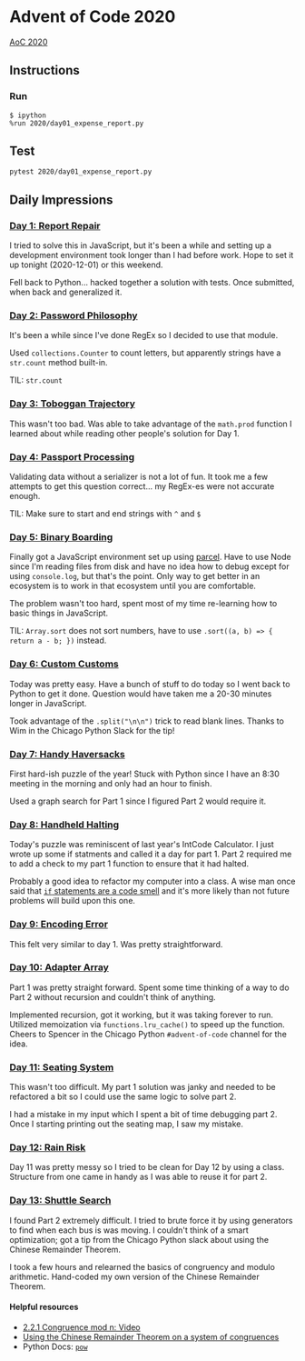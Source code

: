 # Advent of Code 2020

[AoC 2020](https://adventofcode.com/2020)

## Instructions

### Run

```console
$ ipython
%run 2020/day01_expense_report.py
```

## Test

```console
pytest 2020/day01_expense_report.py
```

## Daily Impressions

### [Day 1: Report Repair](https://adventofcode.com/2020/day/1)

I tried to solve this in JavaScript,
but it's been a while and setting up a development environment
took longer than I had before work.
Hope to set it up tonight (2020-12-01) or this weekend.

Fell back to Python... hacked together a solution with tests.
Once submitted, when back and generalized it.

### [Day 2: Password Philosophy](https://adventofcode.com/2020/day/2)

It's been a while since I've done RegEx so I decided to use that module.

Used `collections.Counter` to count letters, but apparently strings have a `str.count` method built-in.

TIL: `str.count`

### [Day 3: Toboggan Trajectory](https://adventofcode.com/2020/day/3)

This wasn't too bad. Was able to take advantage of the `math.prod` function I learned about while reading other people's solution for Day 1.

### [Day 4: Passport Processing](https://adventofcode.com/2020/day/4)

Validating data without a serializer is not a lot of fun. It took me a few attempts to get this question correct... my RegEx-es were not accurate enough.

TIL: Make sure to start and end strings with `^` and `$`

### [Day 5: Binary Boarding](https://adventofcode.com/2020/day/5)

Finally got a JavaScript environment set up using [parcel](https://parceljs.org/). Have to use Node since I'm reading files from disk and have no idea how to debug except for using `console.log`, but that's the point. Only way to get better in an ecosystem is to work in that ecosystem until you are comfortable.

The problem wasn't too hard, spent most of my time re-learning how to basic things in JavaScript.

TIL: `Array.sort` does not sort numbers, have to use `.sort((a, b) => { return a - b; })` instead.

### [Day 6: Custom Customs](https://adventofcode.com/2020/day/6)

Today was pretty easy. Have a bunch of stuff to do today so I went back to Python to get it done. Question would have taken me a 20-30 minutes longer in JavaScript.

Took advantage of the `.split("\n\n")` trick to read blank lines. Thanks to Wim in the Chicago Python Slack for the tip!

### [Day 7: Handy Haversacks](https://adventofcode.com/2020/day/7)

First hard-ish puzzle of the year! Stuck with Python since I have an 8:30 meeting in the morning and only had an hour to finish.

Used a graph search for Part 1 since I figured Part 2 would require it.

### [Day 8: Handheld Halting](https://adventofcode.com/2020/day/8)

Today's puzzle was reminiscent of last year's IntCode Calculator. I just wrote up some if statments and called it a day for part 1. Part 2 required me to add a check to my part 1 function to ensure that it had halted.

Probably a good idea to refactor my computer into a class. A wise man once said that [`if` statements are a code smell](https://www.youtube.com/watch?v=P0kfKqMHioQ) and it's more likely than not future problems will build upon this one.

### [Day 9: Encoding Error](https://adventofcode.com/2020/day/9)

This felt very similar to day 1. Was pretty straightforward.

### [Day 10: Adapter Array](https://adventofcode.com/2020/day/10)

Part 1 was pretty straight forward. Spent some time thinking of a way to do Part 2 without recursion and couldn't think of anything.

Implemented recursion, got it working, but it was taking forever to run. Utilized memoization via `functions.lru_cache()` to speed up the function. Cheers to Spencer in the Chicago Python `#advent-of-code` channel for the idea.

### [Day 11: Seating System](https://adventofcode.com/2020/day/11)

This wasn't too difficult. My part 1 solution was janky and needed to be refactored a bit so I could use the same logic to solve part 2.

I had a mistake in my input which I spent a bit of time debugging part 2. Once I starting printing out the seating map, I saw my mistake.

### [Day 12: Rain Risk](https://adventofcode.com/2020/day/12)

Day 11 was pretty messy so I tried to be clean for Day 12 by using a class. Structure from one came in handy as I was able to reuse it for part 2.

### [Day 13: Shuttle Search](https://adventofcode.com/2020/day/13)

I found Part 2 extremely difficult. I tried to brute force it by using generators to find when each bus is was moving. I couldn't think of a smart optimization; got a tip from the Chicago Python slack about using the Chinese Remainder Theorem.

I took a few hours and relearned the basics of congruency and modulo arithmetic. Hand-coded my own version of the Chinese Remainder Theorem.

#### Helpful resources

- [2.2.1 Congruence mod n: Video](https://www.youtube.com/watch?v=KvtLWgCTwn4)
- [Using the Chinese Remainder Theorem on a system of congruences](https://www.youtube.com/watch?v=2-tdwLqyaKo)
- Python Docs: [`pow`](https://docs.python.org/3/library/functions.html#pow)

